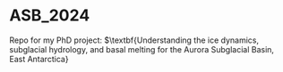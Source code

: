 # ASB_2024
Repo for my PhD project: $\textbf{Understanding the ice dynamics, subglacial hydrology, and basal melting for the Aurora Subglacial Basin, East Antarctica}
